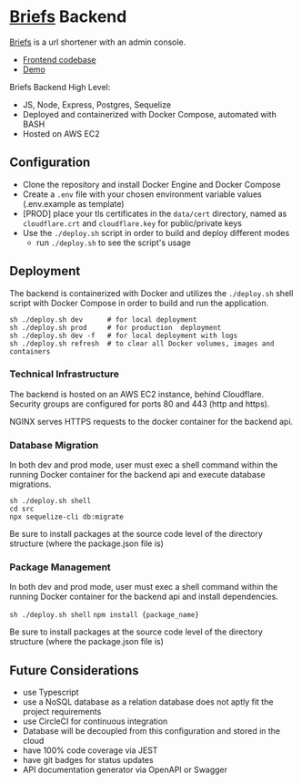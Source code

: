 # [Briefs](https://make.briefs.link) Backend

[Briefs](https://make.briefs.link) is a url shortener with an admin console.
- [Frontend codebase](https://github.com/benjaminykim/briefs-website)
- [Demo](https://make.briefs.link)

Briefs Backend High Level:
- JS, Node, Express, Postgres, Sequelize
- Deployed and containerized with Docker Compose, automated with BASH
- Hosted on AWS EC2

## Configuration
- Clone the repository and install Docker Engine and Docker Compose
- Create a `.env` file with your chosen environment variable values (.env.example as template)
- [PROD] place your tls certificates in the `data/cert` directory, named as `cloudflare.crt` and `cloudflare.key` for public/private keys
- Use the `./deploy.sh` script in order to build and deploy different modes
  - run `./deploy.sh` to see the script's usage

## Deployment

The backend is containerized with Docker and utilizes the `./deploy.sh` shell script with Docker Compose in order to
build and run the application.

```
sh ./deploy.sh dev      # for local deployment
sh ./deploy.sh prod     # for production  deployment
sh ./deploy.sh dev -f   # for local deployment with logs
sh ./deploy.sh refresh  # to clear all Docker volumes, images and containers
```

### Technical Infrastructure

The backend is hosted on an AWS EC2 instance, behind Cloudflare. Security groups are configured for ports 80 and 443 (http and https).

NGINX serves HTTPS requests to the docker container for the backend api.

### Database Migration

In both dev and prod mode, user must exec a shell command within the running Docker container for the backend api and execute database migrations.

```
sh ./deploy.sh shell
cd src
npx sequelize-cli db:migrate
```

Be sure to install packages at the source code level of the directory structure (where the package.json file is)

### Package Management

In both dev and prod mode, user must exec a shell command within the running Docker container for the backend api and install dependencies.

`sh ./deploy.sh shell`
`npm install {package_name}`

Be sure to install packages at the source code level of the directory structure (where the package.json file is)

## Future Considerations

- use Typescript
- use a NoSQL database as a relation database does not aptly fit the project requirements
- use CircleCI for continuous integration
- Database will be decoupled from this configuration and stored in the cloud
- have 100% code coverage via JEST
- have git badges for status updates
- API documentation generator via OpenAPI or Swagger

